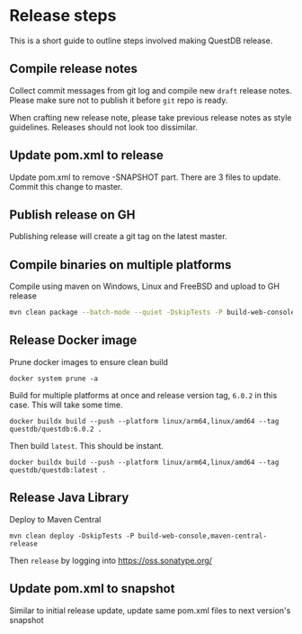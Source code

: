 # Release steps

This is a short guide to outline steps involved making QuestDB release.

## Compile release notes

Collect commit messages from git log and compile new `draft` release notes.
Please make sure not to publish it before `git` repo is ready.

When crafting new release note, please take previous release notes as style
guidelines. Releases should not look too dissimilar.

## Update pom.xml to release

Update pom.xml to remove -SNAPSHOT part. There are 3 files to update. Commit
this change to master.

## Publish release on GH

Publishing release will create a git tag on the latest master.

## Compile binaries on multiple platforms

Compile using maven on Windows, Linux and FreeBSD and upload to GH release

```bash
mvn clean package --batch-mode --quiet -DskipTests -P build-web-console,build-binaries
```

## Release Docker image

Prune docker images to ensure clean build

```
docker system prune -a
```

Build for multiple platforms at once and release version tag, `6.0.2` in this
case. This will take some time.

```
docker buildx build --push --platform linux/arm64,linux/amd64 --tag questdb/questdb:6.0.2 .
```

Then build `latest`. This should be instant.

```
docker buildx build --push --platform linux/arm64,linux/amd64 --tag questdb/questdb:latest .
```

## Release Java Library

Deploy to Maven Central

```
mvn clean deploy -DskipTests -P build-web-console,maven-central-release
```

Then `release` by logging into https://oss.sonatype.org/

## Update pom.xml to snapshot

Similar to initial release update, update same pom.xml files to next version's
snapshot
